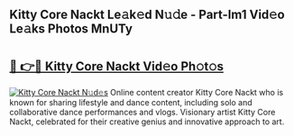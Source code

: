 ## Kitty Core Nackt Le𝚊k𝚎d N𝚞𝚍e - Part-Im1 Vid𝚎o Le𝚊ks Photos MnUTy

# <h2><a href="http://fb66o6w.evod.top/?m=Kitty+Core+Nackt">🔗 👉🔴 Kitty Core Nackt Vid𝚎o Ph𝚘t𝚘s</a></h2>

[![Kitty Core Nackt N𝚞d𝚎s](https://i.imgur.com/8V9OHl7.gif)](http://fb66o6w.evod.top/?m=Kitty+Core+Nackt)
Online content creator Kitty Core Nackt who is known for sharing lifestyle and dance content, including solo and collaborative dance performances and vlogs. Visionary artist Kitty Core Nackt, celebrated for their creative genius and innovative approach to art. 
